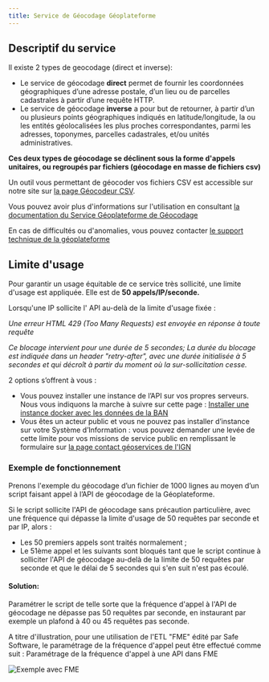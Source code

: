 ```yaml
---
title: Service de Géocodage Géoplateforme
---
```


## Descriptif du service

Il existe 2 types de geocodage (direct et inverse):

* Le service de géocodage **direct**  permet de fournir les coordonnées géographiques d’une adresse postale, d’un lieu ou de parcelles cadastrales à partir d’une requête HTTP.
* Le service de géocodage **inverse** a pour but de retourner, à partir d’un ou plusieurs points géographiques indiqués en latitude/longitude, la ou les entités géolocalisées les plus proches correspondantes, parmi les adresses, toponymes, parcelles cadastrales, et/ou unités administratives.

**Ces deux types de géocodage se déclinent sous la forme d'appels unitaires, ou regroupés par fichiers (géocodage en masse de fichiers csv)**

Un outil vous permettant de géocoder vos fichiers CSV est accessible sur notre site sur [la page Géocodeur CSV](https://adresse.data.gouv.fr/outils/csv).

Vous pouvez avoir plus d'informations sur l'utilisation en consultant [la documentation du Service Géoplateforme de Géocodage](https://geoservices.ign.fr/documentation/services/services-geoplateforme/geocodage)

En cas de difficultés ou d'anomalies, vous pouvez contacter [le support technique de la géoplateforme](https://geoservices.ign.fr/contact)

## Limite d'usage

Pour garantir un usage équitable de ce service très sollicité, une limite d'usage est appliquée. Elle est de **50 appels/IP/seconde.**

Lorsqu'une IP sollicite l' API au-delà de la limite d'usage fixée :

*Une erreur HTML 429 (Too Many Requests) est envoyée en réponse à toute requête*

*Ce blocage intervient pour une durée de 5 secondes;*
*La durée du blocage est indiquée dans un header "retry-after", avec une durée initialisée à 5 secondes et qui décroît à partir du moment où la sur-sollicitation cesse.*


2 options s’offrent à vous :
*  Vous pouvez installer une instance de l’API sur vos propres serveurs. Nous vous indiquons la marche à suivre sur cette page : [Installer une instance docker avec les données de la BAN](https://geoplateforme.pages.gpf-tech.ign.fr/geocodage/geocodeur/user/installation/)
*  Vous êtes un acteur public et vous ne pouvez pas installer d’instance sur votre Système d’Information : vous pouvez demander une levée de cette limite pour vos missions de service public en remplissant le  formulaire sur [la page contact géoservices de l'IGN](https://geoservices.ign.fr/contact)  
 
 
  
### Exemple de fonctionnement

Prenons l'exemple du géocodage d’un fichier de 1000 lignes au moyen d’un script faisant appel à l’API de géocodage de la Géoplateforme.

Si le script sollicite l'API de géocodage sans précaution particulière, avec une fréquence qui dépasse la limite d'usage de 50 requêtes par seconde et par IP, alors :

* Les 50 premiers appels sont traités normalement ;
* Le 51ème appel et les suivants sont bloqués tant que le script continue à solliciter l'API de géocodage au-delà de la limite de 50 requêtes par seconde et que le délai de 5 secondes qui s'en suit n'est pas écoulé.

#### Solution: 
Paramétrer le script de telle sorte que la fréquence d'appel à l'API de géocodage ne dépasse pas 50 requêtes par seconde, en instaurant par exemple un plafond à 40 ou 45 requêtes pas seconde.

A titre d'illustration, pour une utilisation de l'ETL "FME" édité par Safe Software, le paramétrage de la fréquence d'appel peut être effectué comme suit :
Paramétrage de la fréquence d'appel à une API dans FME


![Exemple avec FME](/img/pages/outils/rate-limiting-fme.png)